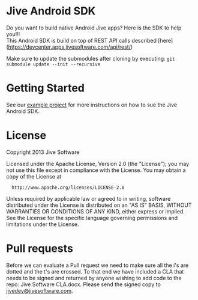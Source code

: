 # Jive Android SDK 

Do you want to build native Android Jive apps? Here is the SDK to help you!!!  
This Android SDK is build on top of REST API calls described [here] (https://devcenter.apps.jivesoftware.com/api/rest/)

Make sure to update the submodules after cloning by executing:
`git submodule update --init --recursive`

# Getting Started

See our [example project](https://github.com/jivesoftware/jive-android-core-sdk-example/wiki/Getting-Started) for more instructions on how to sue the Jive Android SDK. 

# License 

   Copyright 2013 Jive Software

   Licensed under the Apache License, Version 2.0 (the "License");
   you may not use this file except in compliance with the License.
   You may obtain a copy of the License at

      http://www.apache.org/licenses/LICENSE-2.0

   Unless required by applicable law or agreed to in writing, software
   distributed under the License is distributed on an "AS IS" BASIS,
   WITHOUT WARRANTIES OR CONDITIONS OF ANY KIND, either express or implied.
   See the License for the specific language governing permissions and
   limitations under the License.

# Pull requests

Before we can evaluate a Pull request we need to make sure all the i's are dotted and the t's are crossed. To that end we have included a CLA that needs to be signed and returned by anyone wishing to add code to the repo: Jive Software CLA.docx.
Please send the signed copy to jivedev@jivesoftware.com.
